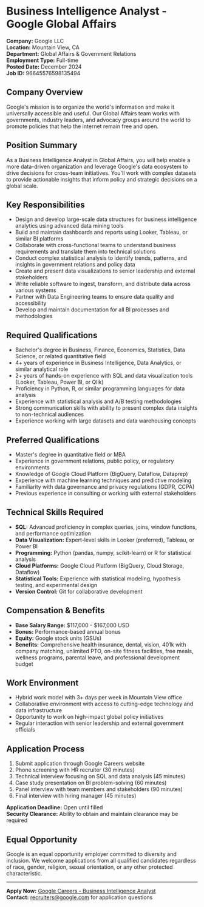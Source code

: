 # Business Intelligence Analyst - Google Global Affairs

**Company:** Google LLC  
**Location:** Mountain View, CA  
**Department:** Global Affairs & Government Relations  
**Employment Type:** Full-time  
**Posted Date:** December 2024  
**Job ID:** 96645576598135494  

## Company Overview

Google's mission is to organize the world's information and make it universally accessible and useful. Our Global Affairs team works with governments, industry leaders, and advocacy groups around the world to promote policies that help the internet remain free and open.

## Position Summary

As a Business Intelligence Analyst in Global Affairs, you will help enable a more data-driven organization and leverage Google's data ecosystem to drive decisions for cross-team initiatives. You'll work with complex datasets to provide actionable insights that inform policy and strategic decisions on a global scale.

## Key Responsibilities

- Design and develop large-scale data structures for business intelligence analytics using advanced data mining tools
- Build and maintain dashboards and reports using Looker, Tableau, or similar BI platforms
- Collaborate with cross-functional teams to understand business requirements and translate them into technical solutions
- Conduct complex statistical analysis to identify trends, patterns, and insights in government relations and policy data
- Create and present data visualizations to senior leadership and external stakeholders
- Write reliable software to ingest, transform, and distribute data across various systems
- Partner with Data Engineering teams to ensure data quality and accessibility
- Develop and maintain documentation for all BI processes and methodologies

## Required Qualifications

- Bachelor's degree in Business, Finance, Economics, Statistics, Data Science, or related quantitative field
- 4+ years of experience in Business Intelligence, Data Analytics, or similar analytical role
- 2+ years of hands-on experience with SQL and data visualization tools (Looker, Tableau, Power BI, or Qlik)
- Proficiency in Python, R, or similar programming languages for data analysis
- Experience with statistical analysis and A/B testing methodologies
- Strong communication skills with ability to present complex data insights to non-technical audiences
- Experience working with large datasets and data warehousing concepts

## Preferred Qualifications

- Master's degree in quantitative field or MBA
- Experience in government relations, public policy, or regulatory environments
- Knowledge of Google Cloud Platform (BigQuery, Dataflow, Dataprep)
- Experience with machine learning techniques and predictive modeling
- Familiarity with data governance and privacy regulations (GDPR, CCPA)
- Previous experience in consulting or working with external stakeholders

## Technical Skills Required

- **SQL:** Advanced proficiency in complex queries, joins, window functions, and performance optimization
- **Data Visualization:** Expert-level skills in Looker (preferred), Tableau, or Power BI
- **Programming:** Python (pandas, numpy, scikit-learn) or R for statistical analysis
- **Cloud Platforms:** Google Cloud Platform (BigQuery, Cloud Storage, Dataflow)
- **Statistical Tools:** Experience with statistical modeling, hypothesis testing, and experimental design
- **Version Control:** Git for collaborative development

## Compensation & Benefits

- **Base Salary Range:** $117,000 - $167,000 USD
- **Bonus:** Performance-based annual bonus
- **Equity:** Google stock units (GSUs)
- **Benefits:** Comprehensive health insurance, dental, vision, 401k with company matching, unlimited PTO, on-site fitness facilities, free meals, wellness programs, parental leave, and professional development budget

## Work Environment

- Hybrid work model with 3+ days per week in Mountain View office
- Collaborative environment with access to cutting-edge technology and data infrastructure
- Opportunity to work on high-impact global policy initiatives
- Regular interaction with senior leadership and external government officials

## Application Process

1. Submit application through Google Careers website
2. Phone screening with HR recruiter (30 minutes)
3. Technical interview focusing on SQL and data analysis (45 minutes)
4. Case study presentation on BI problem-solving (60 minutes)
5. Panel interview with team members and stakeholders (90 minutes)
6. Final interview with hiring manager (45 minutes)

**Application Deadline:** Open until filled  
**Security Clearance:** Ability to obtain and maintain clearance may be required  

## Equal Opportunity

Google is an equal opportunity employer committed to diversity and inclusion. We welcome applications from all qualified candidates regardless of race, gender, religion, sexual orientation, or any other protected characteristic.

---

**Apply Now:** [Google Careers - Business Intelligence Analyst](https://www.google.com/about/careers/applications/jobs/results/96645576598135494-business-intelligence-analyst/)  
**Contact:** recruiters@google.com for application questions